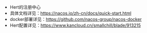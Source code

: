 * Hert的注册中心
* 具体文档详见：https://nacos.io/zh-cn/docs/quick-start.html
* docker部署详见：https://github.com/nacos-group/nacos-docker
* Hert配置详见：https://www.kancloud.cn/smallchill/blade/913215